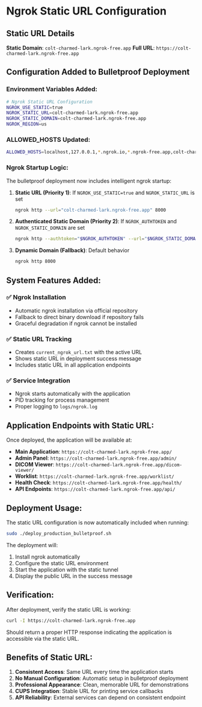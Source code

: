 # Ngrok Static URL Configuration

## Static URL Details

**Static Domain**: `colt-charmed-lark.ngrok-free.app`
**Full URL**: `https://colt-charmed-lark.ngrok-free.app`

## Configuration Added to Bulletproof Deployment

### Environment Variables Added:
```bash
# Ngrok Static URL Configuration
NGROK_USE_STATIC=true
NGROK_STATIC_URL=colt-charmed-lark.ngrok-free.app
NGROK_STATIC_DOMAIN=colt-charmed-lark.ngrok-free.app
NGROK_REGION=us
```

### ALLOWED_HOSTS Updated:
```bash
ALLOWED_HOSTS=localhost,127.0.0.1,*.ngrok.io,*.ngrok-free.app,colt-charmed-lark.ngrok-free.app
```

### Ngrok Startup Logic:
The bulletproof deployment now includes intelligent ngrok startup:

1. **Static URL (Priority 1)**: If `NGROK_USE_STATIC=true` and `NGROK_STATIC_URL` is set
   ```bash
   ngrok http --url="colt-charmed-lark.ngrok-free.app" 8000
   ```

2. **Authenticated Static Domain (Priority 2)**: If `NGROK_AUTHTOKEN` and `NGROK_STATIC_DOMAIN` are set
   ```bash
   ngrok http --authtoken="$NGROK_AUTHTOKEN" --url="$NGROK_STATIC_DOMAIN" 8000
   ```

3. **Dynamic Domain (Fallback)**: Default behavior
   ```bash
   ngrok http 8000
   ```

## System Features Added:

### ✅ Ngrok Installation
- Automatic ngrok installation via official repository
- Fallback to direct binary download if repository fails
- Graceful degradation if ngrok cannot be installed

### ✅ Static URL Tracking
- Creates `current_ngrok_url.txt` with the active URL
- Shows static URL in deployment success message
- Includes static URL in all application endpoints

### ✅ Service Integration
- Ngrok starts automatically with the application
- PID tracking for process management
- Proper logging to `logs/ngrok.log`

## Application Endpoints with Static URL:

Once deployed, the application will be available at:

- **Main Application**: `https://colt-charmed-lark.ngrok-free.app/`
- **Admin Panel**: `https://colt-charmed-lark.ngrok-free.app/admin/`
- **DICOM Viewer**: `https://colt-charmed-lark.ngrok-free.app/dicom-viewer/`
- **Worklist**: `https://colt-charmed-lark.ngrok-free.app/worklist/`
- **Health Check**: `https://colt-charmed-lark.ngrok-free.app/health/`
- **API Endpoints**: `https://colt-charmed-lark.ngrok-free.app/api/`

## Deployment Usage:

The static URL configuration is now automatically included when running:
```bash
sudo ./deploy_production_bulletproof.sh
```

The deployment will:
1. Install ngrok automatically
2. Configure the static URL environment
3. Start the application with the static tunnel
4. Display the public URL in the success message

## Verification:

After deployment, verify the static URL is working:
```bash
curl -I https://colt-charmed-lark.ngrok-free.app
```

Should return a proper HTTP response indicating the application is accessible via the static URL.

## Benefits of Static URL:

1. **Consistent Access**: Same URL every time the application starts
2. **No Manual Configuration**: Automatic setup in bulletproof deployment
3. **Professional Appearance**: Clean, memorable URL for demonstrations
4. **CUPS Integration**: Stable URL for printing service callbacks
5. **API Reliability**: External services can depend on consistent endpoint